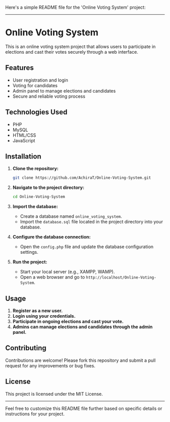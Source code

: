 Here's a simple README file for the 'Online Voting System' project:

---

# Online Voting System

This is an online voting system project that allows users to participate in elections and cast their votes securely through a web interface.

## Features

- User registration and login
- Voting for candidates
- Admin panel to manage elections and candidates
- Secure and reliable voting process

## Technologies Used

- PHP
- MySQL
- HTML/CSS
- JavaScript

## Installation

1. **Clone the repository:**

   ```bash
   git clone https://github.com/AchiraT/Online-Voting-System.git
   ```

2. **Navigate to the project directory:**

   ```bash
   cd Online-Voting-System
   ```

3. **Import the database:**

   - Create a database named `online_voting_system`.
   - Import the `database.sql` file located in the project directory into your database.

4. **Configure the database connection:**

   - Open the `config.php` file and update the database configuration settings.

5. **Run the project:**

   - Start your local server (e.g., XAMPP, WAMP).
   - Open a web browser and go to `http://localhost/Online-Voting-System`.

## Usage

1. **Register as a new user.**
2. **Login using your credentials.**
3. **Participate in ongoing elections and cast your vote.**
4. **Admins can manage elections and candidates through the admin panel.**

## Contributing

Contributions are welcome! Please fork this repository and submit a pull request for any improvements or bug fixes.

## License

This project is licensed under the MIT License.

---

Feel free to customize this README file further based on specific details or instructions for your project.
